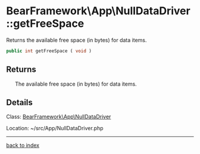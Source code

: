 # BearFramework\App\NullDataDriver::getFreeSpace

Returns the available free space (in bytes) for data items.

```php
public int getFreeSpace ( void )
```

## Returns

&nbsp;&nbsp;&nbsp;&nbsp;&nbsp;&nbsp;The available free space (in bytes) for data items.

## Details

Class: [BearFramework\App\NullDataDriver](bearframework.app.nulldatadriver.class.md)

Location: ~/src/App/NullDataDriver.php

---

[back to index](index.md)

